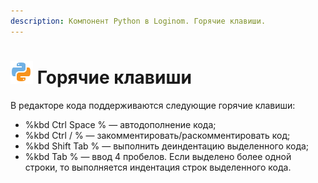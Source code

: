 ```yaml
---
description: Компонент Python в Loginom. Горячие клавиши.
---
```

# ![](./../../../images/icons/components/python_default.svg) Горячие клавиши

В редакторе кода поддерживаются следующие горячие клавиши:

- %kbd Ctrl Space % — автодополнение кода;
- %kbd Ctrl / % — закомментировать/раскомментировать код;
- %kbd Shift Tab % — выполнить деиндентацию выделенного кода;
- %kbd Tab % — ввод 4 пробелов. Если выделено более одной строки, то выполняется индентация строк выделенного кода.